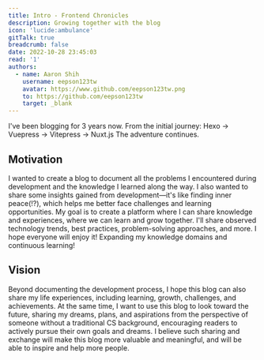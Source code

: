 ```yaml
---
title: Intro - Frontend Chronicles
description: Growing together with the blog
icon: 'lucide:ambulance'
gitTalk: true
breadcrumb: false
date: 2022-10-28 23:45:03
read: '1'
authors:
  - name: Aaron Shih
    username: eepson123tw
    avatar: https://www.github.com/eepson123tw.png
    to: https://github.com/eepson123tw
    target: _blank
---
```


I've been blogging for 3 years now.
From the initial journey: Hexo -> Vuepress -> Vitepress -> Nuxt.js
The adventure continues.
## Motivation
I wanted to create a blog to document all the problems I encountered during development and the knowledge I learned along the way. I also wanted to share some insights gained from development—it's like finding inner peace(!?), which helps me better face challenges and learning opportunities. My goal is to create a platform where I can share knowledge and experiences, where we can learn and grow together. I'll share observed technology trends, best practices, problem-solving approaches, and more. I hope everyone will enjoy it! Expanding my knowledge domains and continuous learning!
## Vision
Beyond documenting the development process, I hope this blog can also share my life experiences, including learning, growth, challenges, and achievements. At the same time, I want to use this blog to look toward the future, sharing my dreams, plans, and aspirations from the perspective of someone without a traditional CS background, encouraging readers to actively pursue their own goals and dreams. I believe such sharing and exchange will make this blog more valuable and meaningful, and will be able to inspire and help more people.
